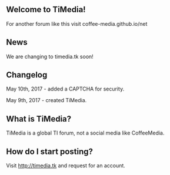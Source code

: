 ## Welcome to TiMedia! 
For another forum like this visit coffee-media.github.io/net

## News
We are changing to timedia.tk soon!

## Changelog
May 10th, 2017 - added a CAPTCHA for security.

May 9th, 2017 - created TiMedia.

## What is TiMedia?
TiMedia is a global TI forum, not a social media like CoffeeMedia.

## How do I start posting?
Visit http://timedia.tk and request for an account.
